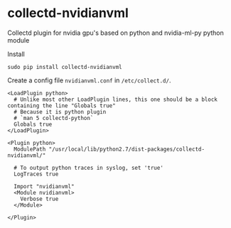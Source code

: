 # collectd-nvidianvml
Collectd plugin for nvidia gpu's based on python and nvidia-ml-py python module

Install
```
sudo pip install collectd-nvidianvml
```

Create a config file `nvidianvml.conf` in `/etc/collect.d/`.

```
<LoadPlugin python>
  # Unlike most other LoadPlugin lines, this one should be a block containing the line "Globals true"
  # Because it is python plugin
  # `man 5 collectd-python`
  Globals true
</LoadPlugin>

<Plugin python>
  ModulePath "/usr/local/lib/python2.7/dist-packages/collectd-nvidianvml/"

  # To output python traces in syslog, set 'true'
  LogTraces true

  Import "nvidianvml"
  <Module nvidianvml>
    Verbose true
  </Module>

</Plugin>
```


